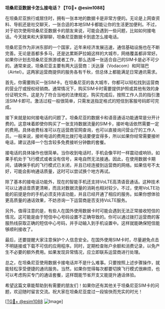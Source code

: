 **坦桑尼亚数据卡怎么接电话？【TG💪+ @esim1088】**

在坦桑尼亚旅行或居住时，拥有一张本地的数据卡是非常方便的。无论是上网查资料、导航还是社交聊天，一张合适的本地SIM卡都能让你的生活更加便利。不过，对于初次使用坦桑尼亚数据卡的朋友来说，可能会遇到一些问题，比如如何接电话。今天就来和大家聊聊，坦桑尼亚数据卡到底怎么接电话。

坦桑尼亚作为非洲东部的一个国家，近年来经济发展迅速，通信基础设施也在不断完善。无论是首都多多马，还是达累斯萨拉姆这样的大城市，网络覆盖都非常好。如果你计划去坦桑尼亚旅游或者工作，那么选择一张适合自己的SIM卡是必不可少的。通常来说，坦桑尼亚主要有两大运营商：沃达康（Vodacom）和阿瑞巴（Airtel）。这两家运营商提供的服务各有千秋，但总体上都能满足日常通讯需求。

首先，你需要购买一张SIM卡。在坦桑尼亚的各大城市，你都可以轻松找到运营商的营业厅或授权经销商。通常情况下，购买SIM卡时需要提供护照或其他有效的身份证明文件。这是为了符合当地的法律规定。购买完成后，按照工作人员的指引激活SIM卡即可。激活过程一般很简单，只需发送指定格式的短信到客服号码即可完成。

接下来就是如何接电话的问题了。坦桑尼亚的数据卡和语音通话功能通常是分开计费的。这意味着即使你购买了一张支持数据流量的SIM卡，接听电话依然需要一定的费用。具体收费标准可以在运营商官网查询，也可以直接询问营业厅的工作人员。一般来说，接听电话的费用比拨打电话要便宜得多，所以如果你经常需要接听电话，建议选择一个包含较多免费接听分钟数的套餐。

接电话的具体操作也很简单。当你收到电话时，手机会像平时一样震动或响铃。如果手机处于飞行模式或者没有信号，来电自然无法接通。因此，在使用数据卡期间，请确保手机的飞行模式已关闭，并且已经连接到运营商的网络。如果信号不太好，可能会影响通话质量，这时可以尝试换个地方再试。

除了基本的接电话功能外，现在的智能手机还支持VoLTE高清语音通话。这种技术可以让通话音质更清晰，而且对数据流量的消耗也相对较少。不过，使用VoLTE功能的前提是你的手机必须支持该功能，并且已经开通了相应的服务。如果你想体验更高质量的通话效果，不妨咨询一下运营商是否支持VoLTE服务。

另外，值得注意的是，有些人在国外使用数据卡时可能会遇到无法正常接收短信的情况。这可能是由于短信中心号码设置不正确导致的。你可以通过拨打运营商的客服热线获取正确的短信中心号码，并手动输入到手机设置中。这样就能确保短信能够顺利接收了。

最后，还要提醒大家注意保护个人信息安全。在国外使用SIM卡时，尽量避免点击不明链接或下载不可信的应用程序。同时，定期检查账户余额和消费记录，以免产生不必要的额外费用。如果发现异常情况，应立即联系运营商进行处理。

总之，在坦桑尼亚使用数据卡接电话并不是什么难事。只要按照上述步骤操作，就能轻松享受便捷的通讯服务。当然，如果你觉得每次都要切换飞行模式很麻烦，也可以考虑购买专门的通话套餐，这样既能节省开支又能提升通话体验。

希望这篇文章能帮助到有需要的朋友们！如果你还有其他关于坦桑尼亚SIM卡的问题，欢迎随时留言交流。祝大家在坦桑尼亚度过一段愉快而充实的时光！

[[TG💪+ @esim1088](https://t.me/s/esim1088) ![Image](https://i.postimg.cc/4NQfJmqS/Snipaste-2025-05-13-00-14-12.png)]